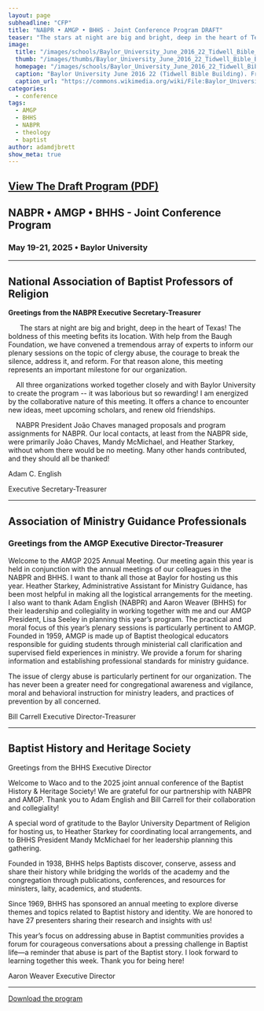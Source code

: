 ```yaml
---
layout: page
subheadline: "CFP"
title: "NABPR • AMGP • BHHS - Joint Conference Program DRAFT"
teaser: "The stars at night are big and bright, deep in the heart of Texas! The boldness of this meeting befits its location. With help from the Baugh Foundation, we have convened a tremendous array of experts to inform our plenary sessions on the topic of clergy abuse, the courage to break the silence, address it, and reform. For that reason alone, this meeting represents an important milestone for our organization."
image:
  title: "/images/schools/Baylor_University_June_2016_22_Tidwell_Bible_Building.jpg"
  thumb: "/images/thumbs/Baylor_University_June_2016_22_Tidwell_Bible_Building_tn.jpg"
  homepage: "/images/schools/Baylor_University_June_2016_22_Tidwell_Bible_Building.jpg"
  caption: "Baylor University June 2016 22 (Tidwell Bible Building). From Wikimedia Commons."
  caption_url: "https://commons.wikimedia.org/wiki/File:Baylor_University_June_2016_22_(Tidwell_Bible_Building).jpg"
categories:
  - conference
tags:
  - AMGP
  - BHHS
  - NABPR
  - theology
  - baptist
author: adamdjbrett
show_meta: true
---
```

## [View The Draft Program (PDF)](/pdfs/2025-DRAFT-Joint-Meeting-Program-NABPR-BHHS-AMGP.pdf)

## NABPR • AMGP • BHHS - Joint Conference Program
### May 19-21, 2025 • Baylor University

* * *

## **National Association of Baptist Professors of Religion**

**Greetings  from  the  NABPR  Executive Secretary-Treasurer**

      The stars at night are big and bright, deep in the heart of Texas! The boldness of this meeting befits its location. With help from the Baugh Foundation, we have convened a tremendous array of experts to inform our plenary sessions on the topic of clergy abuse, the courage to break the silence, address it, and reform. For that reason alone, this meeting represents an important milestone for our organization.

    All three organizations worked together closely and with Baylor University to create the program -- it was laborious but so rewarding! I am energized by the collaborative nature of this meeting. It offers a chance to encounter new ideas, meet upcoming scholars, and renew old friendships.

    NABPR President João Chaves managed proposals and program assignments for NABPR. Our local contacts, at least from the NABPR side, were primarily João Chaves, Mandy McMichael, and Heather Starkey, without whom there would be no meeting. Many other hands contributed, and they should all be thanked!

Adam  C.  English

Executive  Secretary-Treasurer

* * *

## Association of Ministry Guidance Professionals
### Greetings from the AMGP Executive Director-Treasurer

Welcome to the AMGP 2025 Annual Meeting. Our meeting again this year is held in conjunction with the annual meetings of our colleagues in the NABPR and BHHS. I want to thank all those at Baylor for hosting us this year. Heather Starkey, Administrative Assistant for Ministry Guidance, has been most helpful in making all the logistical arrangements for the meeting. I also want to thank Adam English (NABPR) and Aaron Weaver (BHHS) for their leadership and collegiality in working together with me and our AMGP President, Lisa Seeley in planning this year’s program. The practical and moral focus of this year’s plenary sessions is particularly pertinent to AMGP. 
Founded in 1959, AMGP is made up of Baptist theological educators responsible for guiding students through ministerial call clarification and supervised field experiences in ministry. We provide a forum for sharing information and establishing professional standards for ministry guidance. 

The issue of clergy abuse is particularly pertinent for our organization. The has never been a greater need for congregational awareness and vigilance, moral and behavioral instruction for ministry leaders, and practices of prevention by all concerned. 

Bill Carrell
Executive Director-Treasurer

* * *

## Baptist History and Heritage Society
Greetings from the BHHS Executive Director

Welcome to Waco and to the 2025 joint annual conference of the Baptist History & Heritage Society! We are grateful for our partnership with NABPR and AMGP. Thank you to Adam English and Bill Carrell for their collaboration and collegiality! 

A special word of gratitude to the Baylor University Department of Religion for hosting us, to Heather Starkey for coordinating local arrangements, and to BHHS President Mandy McMichael for her leadership planning this gathering. 

Founded in 1938, BHHS helps Baptists discover, conserve, assess and share their history while bridging the worlds of the academy and the congregation through publications, conferences, and resources for ministers, laity, academics, and students. 

Since 1969, BHHS has sponsored an annual meeting to explore diverse themes and topics related to Baptist history and identity. We are honored to have 27 presenters sharing their research and insights with us! 

This year’s focus on addressing abuse in Baptist communities provides a forum for courageous conversations about a pressing challenge in Baptist life—a reminder that abuse is part of the Baptist story. I look forward to learning together this week. Thank you for being here!
   
Aaron Weaver
Executive Director

* * * 

[Download the program](/pdfs/2025-DRAFT-Joint-Meeting-Program-NABPR-BHHS-AMGP.pdf)